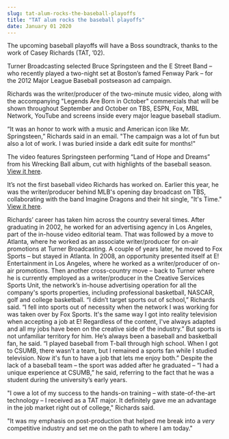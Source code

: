 ```yaml
---
slug: tat-alum-rocks-the-baseball-playoffs
title: "TAT alum rocks the baseball playoffs"
date: January 01 2020
---
```


<p>The upcoming baseball playoffs will have a Boss soundtrack, thanks to the work of Casey Richards (TAT, ’02).
</p><p>Turner Broadcasting selected Bruce Springsteen and the E Street Band – who recently played a two-night set at Boston’s famed Fenway Park – for the 2012 Major League Baseball postseason ad campaign.
</p><p>Richards was the writer/producer of the two-minute music video, along with the accompanying "Legends Are Born in October" commercials that will be shown throughout September and October on TBS, ESPN, Fox, MBL Network, YouTube and screens inside every major league baseball stadium. 
</p><p>“It was an honor to work with a music and American icon like Mr. Springsteen,” Richards said in an email. "The campaign was a lot of fun but also a lot of work. I was buried inside a dark edit suite for months!"
</p><p>The video features Springsteen performing “Land of Hope and Dreams” from his Wrecking Ball album, cut with highlights of the baseball season. <a href="https://vimeo.com/48831872">View it here</a>.
</p><p>It’s not the first baseball video Richards has worked on. Earlier this year, he was the writer/producer behind MLB's opening day broadcast on TBS, collaborating with the band Imagine Dragons and their hit single, "It's Time." <a href="http://vimeo.com/39974742">View it here</a>. 
</p><p>Richards’ career has taken him across the country several times. After graduating in 2002, he worked for an advertising agency in Los Angeles, part of the in-house video editorial team. That was followed by a move to Atlanta, where he worked as an associate writer/producer for on-air promotions at Turner Broadcasting. A couple of years later, he moved to Fox Sports – but stayed in Atlanta. In 2008, an opportunity presented itself at E! Entertainment in Los Angeles, where he worked as a writer/producer of on-air promotions. Then another cross-country move – back to Turner where he is currently employed as a writer/producer in the Creative Services Sports Unit, the network’s in-house advertising operation for all the company's sports properties, including professional basketball, NASCAR, golf and college basketball. “I didn’t target sports out of school,” Richards said. “I fell into sports out of necessity when the network I was working for was taken over by Fox Sports. It's the same way I got into reality television when accepting a job at E! Regardless of the content, I've always adapted and all my jobs have been on the creative side of the industry.” But sports is not unfamiliar territory for him. He’s always been a baseball and basketball fan, he said. “I played baseball from T-ball through high school. When I got to CSUMB, there wasn’t a team, but I remained a sports fan while I studied television. Now it's fun to have a job that lets me enjoy both.” Despite the lack of a baseball team – the sport was added after he graduated – “I had a unique experience at CSUMB,” he said, referring to the fact that he was a student during the university’s early years.
</p><p>"I owe a lot of my success to the hands-on training – with state-of-the-art technology – I received as a TAT major. It definitely gave me an advantage in the job market right out of college," Richards said.
</p><p>"It was my emphasis on post-production that helped me break into a <em>very</em> competitive industry and set me on the path to where I am today."
</p><p> 
</p><p> 
</p>
